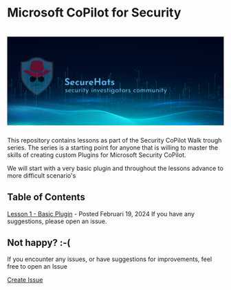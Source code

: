 # Microsoft CoPilot for Security

![logo](./images/sh-banner.png)
=========

This repository contains lessons as part of the Security CoPilot Walk trough series.  The series is a starting point for anyone that is willing to master the skills of creating custom Plugins for Microsoft Security CoPilot.  

We will start with a very basic plugin and throughout the lessons advance to more difficult scenario's

## Table of Contents

[Lesson 1 - Basic Plugin](https://github.com/SecureHats/security-copilot/blob/main/Lesson%201/README.md) - Posted Februari 19, 2024
If you have any suggestions, please open an issue.



<!-- This SecureHats repository is used to organize project information and artifacts. 

> Note field

- [ ] unchecked
- [x] checked

```Pwsh
Code example
```

## Heading 2

### Heading 3

#### Heading 4

_italic_

**bold**

inline `code-example` 

 -->

## Not happy? :-(

If you encounter any issues, or have suggestions for improvements, feel free to open an Issue

[Create Issue](../../issues/new/choose)




